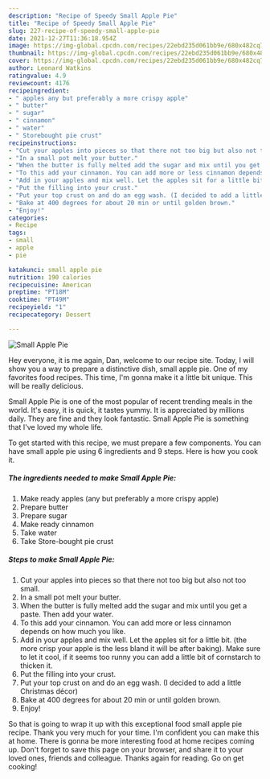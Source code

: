 ```yaml
---
description: "Recipe of Speedy Small Apple Pie"
title: "Recipe of Speedy Small Apple Pie"
slug: 227-recipe-of-speedy-small-apple-pie
date: 2021-12-27T11:36:18.954Z
image: https://img-global.cpcdn.com/recipes/22ebd235d061bb9e/680x482cq70/small-apple-pie-recipe-main-photo.jpg
thumbnail: https://img-global.cpcdn.com/recipes/22ebd235d061bb9e/680x482cq70/small-apple-pie-recipe-main-photo.jpg
cover: https://img-global.cpcdn.com/recipes/22ebd235d061bb9e/680x482cq70/small-apple-pie-recipe-main-photo.jpg
author: Leonard Watkins
ratingvalue: 4.9
reviewcount: 4176
recipeingredient:
- " apples any but preferably a more crispy apple"
- " butter"
- " sugar"
- " cinnamon"
- " water"
- " Storebought pie crust"
recipeinstructions:
- "Cut your apples into pieces so that there not too big but also not too small."
- "In a small pot melt your butter."
- "When the butter is fully melted add the sugar and mix until you get a paste. Then add your water."
- "To this add your cinnamon. You can add more or less cinnamon depends on how much you like."
- "Add in your apples and mix well. Let the apples sit for a little bit. (the more crisp your apple is the less bland it will be after baking). Make sure to let it cool, if it seems too runny you can add a little bit of cornstarch to thicken it."
- "Put the filling into your crust."
- "Put your top crust on and do an egg wash. (I decided to add a little Christmas décor)"
- "Bake at 400 degrees for about 20 min or until golden brown."
- "Enjoy!"
categories:
- Recipe
tags:
- small
- apple
- pie

katakunci: small apple pie 
nutrition: 190 calories
recipecuisine: American
preptime: "PT18M"
cooktime: "PT49M"
recipeyield: "1"
recipecategory: Dessert

---
```



![Small Apple Pie](https://img-global.cpcdn.com/recipes/22ebd235d061bb9e/680x482cq70/small-apple-pie-recipe-main-photo.jpg)

Hey everyone, it is me again, Dan, welcome to our recipe site. Today, I will show you a way to prepare a distinctive dish, small apple pie. One of my favorites food recipes. This time, I'm gonna make it a little bit unique. This will be really delicious.



Small Apple Pie is one of the most popular of recent trending meals in the world. It's easy, it is quick, it tastes yummy. It is appreciated by millions daily. They are fine and they look fantastic. Small Apple Pie is something that I've loved my whole life.


To get started with this recipe, we must prepare a few components. You can have small apple pie using 6 ingredients and 9 steps. Here is how you cook it.

<!--inarticleads1-->

##### The ingredients needed to make Small Apple Pie:

1. Make ready  apples (any but preferably a more crispy apple)
1. Prepare  butter
1. Prepare  sugar
1. Make ready  cinnamon
1. Take  water
1. Take  Store-bought pie crust




<!--inarticleads2-->

##### Steps to make Small Apple Pie:

1. Cut your apples into pieces so that there not too big but also not too small.
1. In a small pot melt your butter.
1. When the butter is fully melted add the sugar and mix until you get a paste. Then add your water.
1. To this add your cinnamon. You can add more or less cinnamon depends on how much you like.
1. Add in your apples and mix well. Let the apples sit for a little bit. (the more crisp your apple is the less bland it will be after baking). Make sure to let it cool, if it seems too runny you can add a little bit of cornstarch to thicken it.
1. Put the filling into your crust.
1. Put your top crust on and do an egg wash. (I decided to add a little Christmas décor)
1. Bake at 400 degrees for about 20 min or until golden brown.
1. Enjoy!




So that is going to wrap it up with this exceptional food small apple pie recipe. Thank you very much for your time. I'm confident you can make this at home. There is gonna be more interesting food at home recipes coming up. Don't forget to save this page on your browser, and share it to your loved ones, friends and colleague. Thanks again for reading. Go on get cooking!
